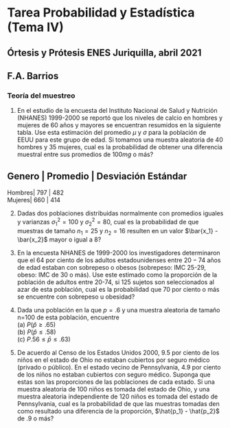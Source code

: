 # Tarea Probabilidad y Estadística (Tema IV)  
## Órtesis y Prótesis ENES Juriquilla, abril 2021  
## F.A. Barrios  
### Teoría del muestreo  

1. En el estudio de la encuesta del Instituto Nacional de Salud y Nutrición (NHANES) 1999-2000 se reportó que los niveles de calcio en hombres y mujeres 
de 60 años y mayores se encuentran resumidos en la siguiente tabla. Use esta estimación del promedio $\mu$ y $\sigma$ para la población de EEUU para este
grupo de edad.  Si tomamos una muestra aleatoria de $40$ hombres y $35$ mujeres, cual es la probabilidad de obtener una diferencia muestral entre sus 
promedios de $100 mg$ o más?  
  
 Genero | Promedio | Desviación Estándar  
----------------------------------  
 Hombres| 797 | 482  
 Mujeres| 660 | 414   


2. Dadas dos poblaciones distribuidas normalmente con promedios iguales y varianzas $\sigma_1^2 = 100$ y $\sigma_2^2=80$, cual es la probabilidad de que 
muestras de tamaño $n_1 = 25$ y $n_2 = 16$ resulten en un valor $\bar{x_1} - \bar{x_2}$ mayor o igual a $8$?   

3. En la encuesta NHANES de 1999-2000 los investigadores determinaron que el 64 por ciento de los adultos estadounidenses entre $20-74$ años de edad estaban 
con sobrepeso o obesos (sobrepeso: IMC 25-29, obeso: IMC de 30 o más). Use este estimado como la proporción de la población de adultos entre 20-74, si 125 
sujetos son seleccionados al azar de esta población, cual es la probabilidad que 70 por ciento o más se encuentre con sobrepeso u obesidad?  

4. Dada una población en la que $p=.6$ y una muestra aleatoria de tamaño n=100 de esta población, encuentre  
(a) $P(\hat{p} \geq .65)$  
(b) $P(\hat{p} \leq .58)$  
(c) $P.56 \leq \bar{p} \leq .63)$  

5. De acuerdo al Censo de los Estados Unidos 2000, 9.5 por ciento de los niños en el estado de Ohio no estaban cubiertos por seguro médico 
(privado o público).  En el estado vecino de Pennsylvania, 4.9 por ciento de los niños no estaban cubiertos con seguro médico.  Suponga que estas son 
las proporciones de las poblaciones de cada estado.  Si una muestra aleatoria de 100 niños es tomada del estado de Ohio, y una muestra aleatoria 
independiente de 120 niños es tomada del estado de Pennsylvania, cual es la probabilidad de que las muestras tomadas den como resultado una diferencia de 
la proporción, $\hat{p_1} - \hat{p_2}$ de $.9$ o más?  

